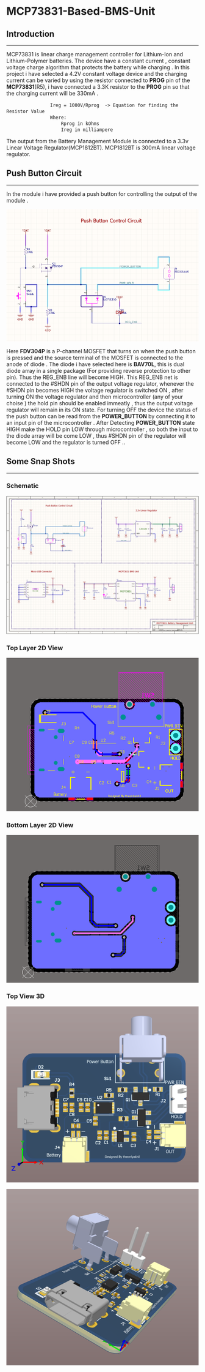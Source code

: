 # MCP73831-Based-BMS-Unit

## Introduction
-----------------------------------------------------

MCP73831 is linear charge management controller for Lithium-Ion and Lithium-Polymer batteries.
The device have a constant current , constant voltage charge algorithm that protects the battery while charging . In this project i have selected a 4.2V constant voltage device and the charging current can be varied by using the resistor connected to **PROG** pin of the **MCP73831**(R5), i have connected a 3.3K resistor to the **PROG** pin so that the charging current will be 330mA . 


                    Ireg = 1000V/Rprog  -> Equation for finding the Resistor Value 
                    Where:
                        Rprog in kOhms
                        Ireg in milliampere

The output from the Battery Management Module is connected to a 3.3v Linear Voltage Regulator(MCP1812BT). MCP1812BT is 300mA linear voltage regulator. 

## Push Button Circuit 
---------------------------------------------------------------

In the module i have provided a push button for controlling the output of the module . 

![push button schematic](https://github.com/theonlyakhil/MCP73831-Based-BMS-Unit/blob/main/Snap/pushbutton_ctrl.png)

Here **FDV304P** is a P-channel MOSFET that turns on when the push button is pressed and the source terminal of the MOSFET is connected to the anode of diode . The diode i have selected here is **BAV70L**, this is dual diode array in a single package (For providing reverse protection to other pin). Thus the REG_ENB line will become HIGH. This REG_ENB net is connected to the #SHDN pin of the output voltage regulator, whenever the #SHDN pin becomes HIGH the voltage regulator is switched ON , after turning ON the voltage regulator and then microcontroller (any of your choise ) the hold pin should be enabled immeatly , thus the output voltage regulator will remain in its ON state. For turning OFF the device the status of the push button can be read from the **POWER_BUTTON** by connecting it to an input pin of the microcontroller . After Detecting **POWER_BUTTON** state HIGH make the HOLD pin LOW through microcontroller , so both the input to the diode array will be come LOW , thus #SHDN pin of the regulator will become LOW and the regulator is turned OFF ..

## Some Snap Shots 
--------------------------------------------------------------------

### Schematic 

![Schematic](https://github.com/theonlyakhil/MCP73831-Based-BMS-Unit/blob/main/Snap/schematic.png)

### Top Layer 2D View

![top layer 2d](https://github.com/theonlyakhil/MCP73831-Based-BMS-Unit/blob/main/Snap/TopLayer_2d.png)

### Bottom Layer 2D View

![bottom layer 2d](https://github.com/theonlyakhil/MCP73831-Based-BMS-Unit/blob/main/Snap/BottomLayer_2d.png)

### Top View 3D

![Top view](https://github.com/theonlyakhil/MCP73831-Based-BMS-Unit/blob/main/Snap/TopView_3d.png)

![ISO VIEW](https://github.com/theonlyakhil/MCP73831-Based-BMS-Unit/blob/main/Snap/Iso_view.png)




